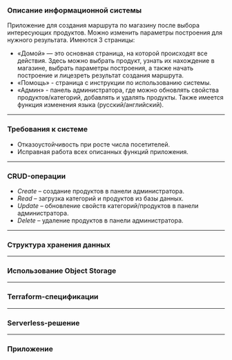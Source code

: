 ### Описание информационной системы
Приложение для создания маршрута по магазину после выбора интересующих продуктов. Можно изменить параметры построения для нужного результата. Имеются 3 страницы:
+ «Домой» — это основная страница, на которой происходят все действия. Здесь можно выбрать продукт, узнать их нахождение в магазине, выбрать параметры построения, а также начать построение и лицезреть результат создания маршрута.
+ «Помощь» - страница с инструкции по использованию системы.
+ «Админ» - панель администратора, где можно обновлять свойства продуктов/категорий, добавлять и удалять продукты.
Также имеется функция изменения языка (русский/английский).
***
### Требования к системе
+ Отказоустойчивость при росте числа посетителей.
+ Исправная работа всех описанных функций приложения.
***
### CRUD-операции
+ _Create_ – создание продуктов в панели администратора.
+ _Read_ – загрузка категорий и продуктов из базы данных.
+ _Update_ – обновление свойств категорий/продуктов в панели администратора.
+ _Delete_ – удаление продуктов в панели администратора.

***
### Структура хранения данных
***
### Использование Object Storage
***
### Terraform-спецификации
***
### Serverless-решение
***
### Приложение
